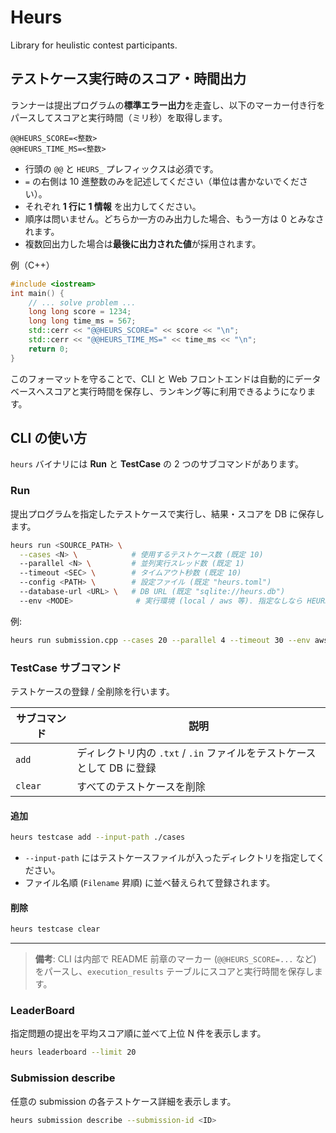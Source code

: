 # Heurs

Library for heulistic contest participants.

## テストケース実行時のスコア・時間出力

ランナーは提出プログラムの**標準エラー出力**を走査し、以下のマーカー付き行をパースしてスコアと実行時間（ミリ秒）を取得します。

```
@@HEURS_SCORE=<整数>
@@HEURS_TIME_MS=<整数>
```

* 行頭の `@@` と `HEURS_` プレフィックスは必須です。  
* `=` の右側は 10 進整数のみを記述してください（単位は書かないでください）。  
* それぞれ **1 行に 1 情報** を出力してください。  
* 順序は問いません。どちらか一方のみ出力した場合、もう一方は 0 とみなされます。  
* 複数回出力した場合は**最後に出力された値**が採用されます。

例（C++）

```cpp
#include <iostream>
int main() {
    // ... solve problem ...
    long long score = 1234;
    long long time_ms = 567;
    std::cerr << "@@HEURS_SCORE=" << score << "\n";
    std::cerr << "@@HEURS_TIME_MS=" << time_ms << "\n";
    return 0;
}
```

このフォーマットを守ることで、CLI と Web フロントエンドは自動的にデータベースへスコアと実行時間を保存し、ランキング等に利用できるようになります。 

## CLI の使い方

`heurs` バイナリには **Run** と **TestCase** の 2 つのサブコマンドがあります。

### Run
提出プログラムを指定したテストケースで実行し、結果・スコアを DB に保存します。

```bash
heurs run <SOURCE_PATH> \
  --cases <N> \            # 使用するテストケース数 (既定 10)
  --parallel <N> \         # 並列実行スレッド数 (既定 1)
  --timeout <SEC> \        # タイムアウト秒数 (既定 10)
  --config <PATH> \        # 設定ファイル (既定 "heurs.toml")
  --database-url <URL> \   # DB URL (既定 "sqlite://heurs.db")
  --env <MODE>              # 実行環境 (local / aws 等). 指定なしなら HEURS_ENV 変数 or "local"
```

例:

```bash
heurs run submission.cpp --cases 20 --parallel 4 --timeout 30 --env aws
```

### TestCase サブコマンド
テストケースの登録 / 全削除を行います。

| サブコマンド | 説明 |
|--------------|------|
| `add`   | ディレクトリ内の `.txt` / `.in` ファイルをテストケースとして DB に登録 |
| `clear` | すべてのテストケースを削除 |

#### 追加
```bash
heurs testcase add --input-path ./cases
```
* `--input-path` にはテストケースファイルが入ったディレクトリを指定してください。
* ファイル名順 (`Filename` 昇順) に並べ替えられて登録されます。

#### 削除
```bash
heurs testcase clear
```

---

> **備考**: CLI は内部で README 前章のマーカー (`@@HEURS_SCORE=...` など) をパースし、`execution_results` テーブルにスコアと実行時間を保存します。 

### LeaderBoard
指定問題の提出を平均スコア順に並べて上位 N 件を表示します。
```bash
heurs leaderboard --limit 20
```

### Submission describe
任意の submission の各テストケース詳細を表示します。
```bash
heurs submission describe --submission-id <ID>
```
